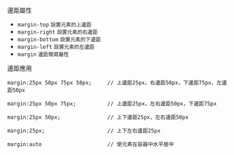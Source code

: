 邊距屬性
- `margin-top` <small>設置元素的上邊距</small>
- `margin-right` <small>設置元素的右邊距</small>
- `margin-bottom` <small>設置元素的下邊距</small>
- `margin-left` <small>設置元素的左邊距</small>
- `margin` <small>邊距簡寫屬性</small>

邊距應用
```
margin:25px 50px 75px 50px;		// 上邊距25px，右邊距50px，下邊距75px，左邊距50px
```

```
margin:25px 50px 75px;			// 上邊距25px，左右邊距50px，下邊距75px
```

```
margin:25px 50px;				// 上下邊距25px，左右邊距50px
```

```
margin:25px;					// 上下左右邊距25px
```

```
margin:auto						// 使元素在容器中水平居中
```